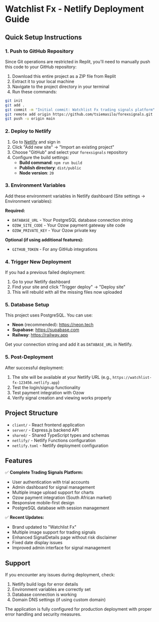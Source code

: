# Watchlist Fx - Netlify Deployment Guide

## Quick Setup Instructions

### 1. Push to GitHub Repository
Since Git operations are restricted in Replit, you'll need to manually push this code to your GitHub repository:

1. Download this entire project as a ZIP file from Replit
2. Extract it to your local machine
3. Navigate to the project directory in your terminal
4. Run these commands:

```bash
git init
git add .
git commit -m "Initial commit: Watchlist Fx trading signals platform"
git remote add origin https://github.com/tsiemasilo/forexsignals.git
git push -u origin main
```

### 2. Deploy to Netlify

1. Go to [Netlify](https://netlify.com) and sign in
2. Click "Add new site" → "Import an existing project"
3. Choose "GitHub" and select your `forexsignals` repository
4. Configure the build settings:
   - **Build command**: `npm run build`
   - **Publish directory**: `dist/public`
   - **Node version**: `20`

### 3. Environment Variables

Add these environment variables in Netlify dashboard (Site settings → Environment variables):

**Required:**
- `DATABASE_URL` - Your PostgreSQL database connection string
- `OZOW_SITE_CODE` - Your Ozow payment gateway site code
- `OZOW_PRIVATE_KEY` - Your Ozow private key

**Optional (if using additional features):**
- `GITHUB_TOKEN` - For any GitHub integrations

### 4. Trigger New Deployment

If you had a previous failed deployment:
1. Go to your Netlify dashboard
2. Find your site and click "Trigger deploy" → "Deploy site"
3. This will rebuild with all the missing files now uploaded

### 5. Database Setup

This project uses PostgreSQL. You can use:
- **Neon** (recommended): https://neon.tech
- **Supabase**: https://supabase.com
- **Railway**: https://railway.app

Get your connection string and add it as `DATABASE_URL` in Netlify.

### 5. Post-Deployment

After successful deployment:
1. The site will be available at your Netlify URL (e.g., `https://watchlist-fx-123456.netlify.app`)
2. Test the login/signup functionality
3. Test payment integration with Ozow
4. Verify signal creation and viewing works properly

## Project Structure

- `client/` - React frontend application
- `server/` - Express.js backend API
- `shared/` - Shared TypeScript types and schemas
- `netlify/` - Netlify Functions configuration
- `netlify.toml` - Netlify deployment configuration

## Features

✅ **Complete Trading Signals Platform:**
- User authentication with trial accounts
- Admin dashboard for signal management
- Multiple image upload support for charts
- Ozow payment integration (South African market)
- Responsive mobile-first design
- PostgreSQL database with session management

✅ **Recent Updates:**
- Brand updated to "Watchlist Fx"
- Multiple image support for trading signals
- Enhanced SignalDetails page without risk disclaimer
- Fixed date display issues
- Improved admin interface for signal management

## Support

If you encounter any issues during deployment, check:
1. Netlify build logs for error details
2. Environment variables are correctly set
3. Database connection is working
4. Domain DNS settings (if using custom domain)

The application is fully configured for production deployment with proper error handling and security measures.